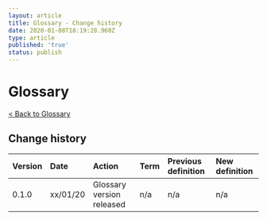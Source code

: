 ```yaml
---
layout: article
title: Glossary - Change history
date: 2020-01-08T18:19:28.960Z
type: article
published: 'true'
status: publish
---
```

# Glossary

[< Back to Glossary](https://departmentfortransport.github.io/street-manager-docs/articles/glossary.html)

## Change history

| Version | Date | Action | Term | Previous definition | New definition |
|:--------|:-----|:-------|:-----|:---------------|:---------------|
| 0.1.0   | xx/01/20 | Glossary version released | n/a | n/a | n/a |

<!-- EXAMPLE TABLE CONTENT

| 0.1.1   | 01/01/20 | Add | Example |  | Means y |
| 0.1.1   | 01/01/20 | Update | Example | Means x | Means y |
| 0.1.1   | 01/01/20 | Remove | Example | Means x |  |

-->
